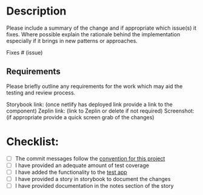 # Description

Please include a summary of the change and if appropriate which issue(s) it fixes. Where possible explain the rationale behind the implementation especially if it brings in new patterns or approaches.

Fixes # (issue)

## Requirements

Please briefly outline any requirements for the work which may aid the testing and review process.

Storybook link: (once netlify has deployed link provide a link to the component)
Zeplin link: (link to Zeplin or delete if not required)
Screenshot: (if appropriate provide a quick screen grab of the changes)

# Checklist:

- [ ] The commit messages follow the [convention for this project](https://github.com/canopy-collective/canopy/blob/master/CONTRIBUTING.md#conventional-commits)
- [ ] I have provided an adequate amount of test coverage
- [ ] I have added the functionality to the [test app](/projects/canopy-test-app)
- [ ] I have provided a story in storybook to document the changes
- [ ] I have provided documentation in the notes section of the story
